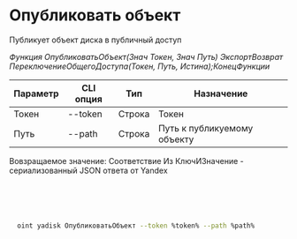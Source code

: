 ﻿---
sidebar_position: 1
---

# Опубликовать объект
 Публикует объект диска в публичный доступ


*Функция ОпубликоватьОбъект(Знач Токен, Знач Путь) ЭкспортВозврат ПереключениеОбщегоДоступа(Токен, Путь, Истина);КонецФункции*

  | Параметр | CLI опция | Тип | Назначение |
  |-|-|-|-|
  | Токен | --token | Строка | Токен |
  | Путь | --path | Строка | Путь к публикуемому объекту |

  
  Вовзращаемое значение:   Соответствие Из КлючИЗначение - сериализованный JSON ответа от Yandex 

```bsl title="Пример кода"
	

	
```

```sh title="Пример команд CLI"
    
  oint yadisk ОпубликоватьОбъект --token %token% --path %path%

```


```json title="Результат"



```
